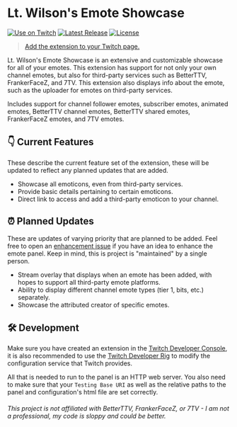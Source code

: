 # Lt. Wilson's Emote Showcase 
[![Use on Twitch](https://img.shields.io/badge/Extension-On%20Twitch-blueviolet?style=for-the-badge)](https://dashboard.twitch.tv/extensions/z74n08zmes3d4urpt7xvri40ayu8xl) [![Latest Release](https://img.shields.io/github/v/release/rcwdev/emote-showcase?style=for-the-badge)](https://github.com/rcwdev/emote-showcase/releases) [![License](https://img.shields.io/github/license/rcwdev/emote-showcase?style=for-the-badge)](./LICENSE)

> [Add the extension to your Twitch page.](https://dashboard.twitch.tv/extensions/z74n08zmes3d4urpt7xvri40ayu8xl)

Lt. Wilson's Emote Showcase is an extensive and customizable showcase for all of your emotes. This extension has support for not only your own channel emotes, but also for third-party services such as BetterTTV, FrankerFaceZ, and 7TV. This extension also displays info about the emote, such as the uploader for emotes on third-party services.

Includes support for channel follower emotes, subscriber emotes, animated emotes, BetterTTV channel emotes, BetterTTV shared emotes, FrankerFaceZ emotes, and 7TV emotes.

## 👇 Current Features

These describe the current feature set of the extension, these will be updated to reflect any planned updates that are added.

- Showcase all emoticons, even from third-party services.
- Provide basic details pertaining to certain emoticons.
- Direct link to access and add a third-party emoticon to your channel.

## ⏰ Planned Updates

These are updates of varying priority that are planned to be added. Feel free to open an [enhancement issue](https://github.com/rcwdev/emote-showcase/issues) if you have an idea to enhance the emote panel. Keep in mind, this is project is "maintained" by a single person.

- Stream overlay that displays when an emote has been added, with hopes to support all third-party emote platforms.
- Ability to display different channel emote types (tier 1, bits, etc.) separately.
- Showcase the attributed creator of specific emotes.

## 🛠️ Development

Make sure you have created an extension in the [Twitch Developer Console](https://dev.twitch.tv/console), it is also recommended to use the [Twitch Developer Rig](https://dev.twitch.tv/docs/extensions/rig) to modify the configuration service that Twitch provides.

All that is needed to run to the panel is an HTTP web server. You also need to make sure that your `Testing Base URI` as well as the relative paths to the panel and configuration's html file are set correctly.

###### This project is not affiliated with BetterTTV, FrankerFaceZ, or 7TV - I am not a professional, my code is sloppy and could be better.